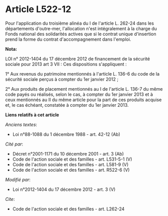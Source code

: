 # Article L522-12

Pour l'application du troisième alinéa du I de l'article L. 262-24 dans les départements d'outre-mer, l'allocation n'est
intégralement à la charge du Fonds national des solidarités actives que si le contrat unique d'insertion prend la forme du
contrat d'accompagnement dans l'emploi.

**Nota:**

LOI n° 2012-1404 du 17 décembre 2012 de financement de la sécurité sociale pour 2013 art 3 VII : Ces dispositions
s'appliquent :

1°      Aux revenus du patrimoine mentionnés à l'article L. 136-6 du code  de    la  sécurité sociale perçus à compter du 1er
janvier 2012 ;

2°      Aux produits de placement mentionnés au I de l'article L. 136-7 du    même   code payés ou réalisés, selon le cas, à
compter du 1er janvier    2013  et à  ceux mentionnés au II du même article pour la part de ces     produits  acquise et, le
cas échéant, constatée à compter du 1er  janvier    2013.

**Liens relatifs à cet article**

_Anciens textes_:

  - Loi n°88-1088 du 1 décembre 1988 - art. 42-12 (Ab)

_Cité par_:

  - Décret n°2001-1171 du 10 décembre 2001 - art. 3 (Ab)
  - Code de l'action sociale et des familles - art. L531-5-1 (V)
  - Code de l'action sociale et des familles - art. L581-9 (V)
  - Code de l'action sociale et des familles - art. R522-6 (V)

_Modifié par_:

  - Loi n°2012-1404 du 17 décembre 2012 - art. 3 (V)

_Cite_:

  - Code de l'action sociale et des familles - art. L262-24
